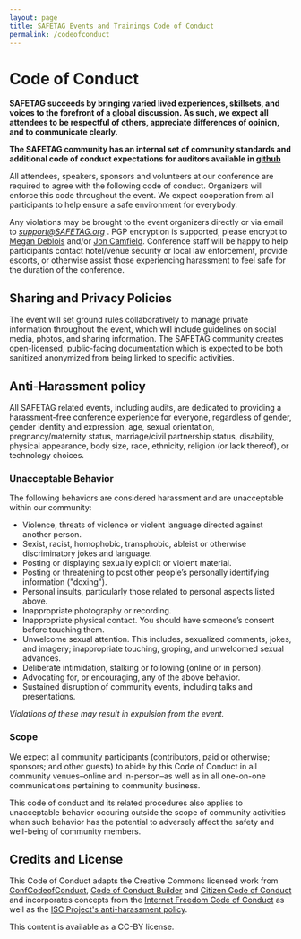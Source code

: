 ```yaml
---
layout: page
title: SAFETAG Events and Trainings Code of Conduct
permalink: /codeofconduct
---
```


# Code of Conduct

**SAFETAG succeeds by bringing varied lived experiences, skillsets, and voices to the forefront of a global discussion. As such, we expect all attendees to be respectful of others, appreciate differences of opinion, and to communicate clearly.**

**The SAFETAG community has an internal set of community standards and additional code of conduct expectations for auditors available in [github](https://github.com/SAFETAG/SAFETAG/blob/master/en/document_matter/CODE_OF_CONDUCT.md)**

All attendees, speakers, sponsors and volunteers at our conference are required to agree with the following code of conduct. Organizers will enforce this code throughout the event. We expect cooperation from all participants to help ensure a safe  environment for everybody.

Any violations may be brought to the event organizers directly or via email to *support@SAFETAG.org* .  PGP encryption is supported, please encrypt to [Megan Deblois](https://pgp.mit.edu/pks/lookup?op=vindex&search=0x8643947E6072A12B) and/or [Jon Camfield](https://pgp.mit.edu/pks/lookup?op=vindex&search=0xA998959FF926BF8B). Conference staff will be happy to help participants contact hotel/venue security or local law enforcement, provide escorts, or otherwise assist those experiencing harassment to feel safe for the duration of the conference.

## Sharing and Privacy Policies

The event will set ground rules collaboratively to manage private information throughout the event, which will include guidelines on social media, photos, and sharing information.  The SAFETAG community creates open-licensed, public-facing documentation which is expected to be both sanitized anonymized from being linked to specific activities.

## Anti-Harassment policy

All SAFETAG related events, including audits, are dedicated to providing a harassment-free conference experience for everyone, regardless of gender, gender identity and expression, age, sexual orientation, pregnancy/maternity status, marriage/civil partnership status, disability, physical appearance, body size, race, ethnicity, religion (or lack thereof), or technology choices. <!--unless you use vim ;) -->

### Unacceptable Behavior

The following behaviors are considered harassment and are unacceptable within our community:

* Violence, threats of violence or violent language directed against another person.
* Sexist, racist, homophobic, transphobic, ableist or otherwise discriminatory jokes and language.
* Posting or displaying sexually explicit or violent material.
* Posting or threatening to post other people’s personally identifying information ("doxing").
* Personal insults, particularly those related to personal aspects listed above.
* Inappropriate photography or recording.
* Inappropriate physical contact. You should have someone’s consent before touching them.
* Unwelcome sexual attention. This includes, sexualized comments, jokes, and imagery; inappropriate touching, groping, and unwelcomed sexual advances.
* Deliberate intimidation, stalking or following (online or in person).
* Advocating for, or encouraging, any of the above behavior.
* Sustained disruption of community events, including talks and presentations.

*Violations of these may result in expulsion from the event.*

### Scope

We expect all community participants (contributors, paid or otherwise; sponsors; and other guests) to abide by this Code of Conduct in all community venues–online and in-person–as well as in all one-on-one communications pertaining to community business.

This code of conduct and its related procedures also applies to unacceptable behavior occuring outside the scope of community activities when such behavior has the potential to adversely affect the safety and well-being of community members.

## Credits and License

This Code of Conduct adapts the Creative Commons licensed work from [ConfCodeofConduct](http://confcodeofconduct.com/), [Code of Conduct Builder](https://github.com/gembarrett/coconduct-builder) and [Citizen Code of Conduct](http://citizencodeofconduct.org/) and incorporates concepts from the [Internet Freedom Code of Conduct](https://internetfreedomfestival.org/wiki/index.php/Code_of_Conduct) as well as the [ISC Project's anti-harassment policy](https://iscproject.org/anti-harrassment-policy/).

This content is available as a CC-BY license.
